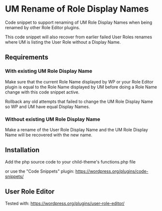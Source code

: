 # UM Rename of Role Display Names
Code snippet to support renaming of UM Role Display Names when being renamed by other Role Editor plugins.

This code snippet will also recover from earlier failed User Roles renames where UM is listing the User Role without a Display Name.

## Requirements
### With existing UM Role Display Name
Make sure that the current Role Name displayed by WP or your Role Editor plugin is equal to the Role Name displayed by UM before doing a Role Name change with this code snippet active. 

Rollback any old attempts that failed to change the UM Role Display Name so WP and UM have equal Display Names. 
### Without existing UM Role Display Name
Make a rename of the User Role Display Name and the UM Role Display Name will be recovered with the new name.
## Installation
Add the php source code to your child-theme's functions.php file

or use the "Code Snippets" plugin: https://wordpress.org/plugins/code-snippets/
## User Role Editor
Tested with: https://wordpress.org/plugins/user-role-editor/
